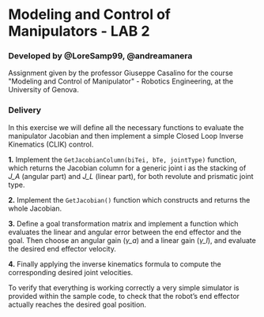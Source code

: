 # Modeling and Control of Manipulators - LAB 2

### Developed by @LoreSamp99, @andreamanera
Assignment given by the professor Giuseppe Casalino for the course "Modeling and Control of Manipulator" - Robotics Engineering, at the University of Genova.

### Delivery 

In this exercise we will define all the necessary functions to evaluate the manipulator Jacobian and then implement a simple Closed Loop Inverse Kinematics (CLIK) control.

**1.** Implement the `GetJacobianColumn(biTei, bTe, jointType)` function, which returns the Jacobian column for a generic joint i as the stacking of *J_A* (angular part) and *J_L* (linear
part), for both revolute and prismatic joint type.

**2.** Implement the `GetJacobian()` function which constructs and returns the whole Jacobian.

**3.** Define a goal transformation matrix and implement a function which evaluates the linear and angular error between the end effector and the goal. Then choose an angular gain
(*γ_a*) and a linear gain (*γ_l*), and evaluate the desired end effector velocity.

**4.** Finally applying the inverse kinematics formula to compute the corresponding desired joint velocities.

To verify that everything is working correctly a very simple simulator is provided within the sample code, to check that the robot’s end effector actually reaches the desired goal position. 

